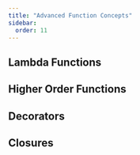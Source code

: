 ```yaml
---
title: "Advanced Function Concepts"
sidebar:
  order: 11
---
```


## Lambda Functions

## Higher Order Functions

## Decorators

## Closures
